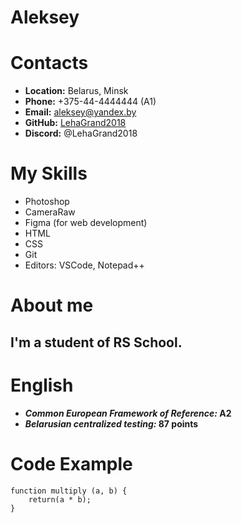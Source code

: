 # **Aleksey** 

# Contacts
* __Location:__ Belarus, Minsk
* __Phone:__ +375-44-4444444 (A1)
* __Email:__ aleksey@yandex.by
* __GitHub:__ [LehaGrand2018](https://github.com/LehaGrand2018)
* __Discord:__ @LehaGrand2018 

# My Skills
* Photoshop
* CameraRaw
* Figma (for web development)
* HTML
* CSS
* Git 
* Editors: VSCode, Notepad++ 

# About me
## I'm a student of RS School.

# English
* __*Common European Framework of Reference:* A2__
* __*Belarusian centralized testing:* 87 points__ 

# Code Example
```
function multiply (a, b) {
    return(a * b);
}
```